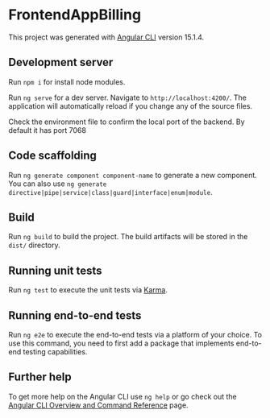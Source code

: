 # FrontendAppBilling

This project was generated with [Angular CLI](https://github.com/angular/angular-cli) version 15.1.4.

## Development server

Run `npm i` for install node modules.

Run `ng serve` for a dev server. Navigate to `http://localhost:4200/`. The application will automatically reload if you change any of the source files.

Check the environment file to confirm the local port of the backend. By default it has port 7068

## Code scaffolding

Run `ng generate component component-name` to generate a new component. You can also use `ng generate directive|pipe|service|class|guard|interface|enum|module`.

## Build

Run `ng build` to build the project. The build artifacts will be stored in the `dist/` directory.

## Running unit tests

Run `ng test` to execute the unit tests via [Karma](https://karma-runner.github.io).

## Running end-to-end tests

Run `ng e2e` to execute the end-to-end tests via a platform of your choice. To use this command, you need to first add a package that implements end-to-end testing capabilities.

## Further help

To get more help on the Angular CLI use `ng help` or go check out the [Angular CLI Overview and Command Reference](https://angular.io/cli) page.
